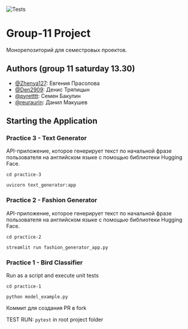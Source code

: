 ![Tests](https://github.com/Zhenya127/ML_1S_1practice/actions/workflows/python-app.yml/badge.svg)

# Group-11 Project
Монорепозиторий для семестровых проектов. 

## Authors (group 11 saturday 13.30)

-   [@Zhenya127](https://github.com/Zhenya127): Евгения Прасолова
-   [@Den2909](https://github.com/Den2909): Денис Тряпицын
-   [@pyretttt](https://github.com/pyretttt): Семен Бакулин
-   [@reuraurin](https://github.com/reurairin): Данил Макушев

## Starting the Application
### Practice 3 - Text Generator

API-приложение, которое генерирует текст по начальной фразе пользователя на английском языке с помощью библиотеки Hugging Face.

`cd practice-3`

`uvicorn text_generator:app`

### Practice 2 - Fashion Generator
API-приложение, которое генерирует текст по начальной фразе пользователя на английском языке с помощью библиотеки Hugging Face.

`cd practice-2`

`streamlit run fashion_generator_app.py`

### Practice 1 - Bird Classifier

Run as a script and execute unit tests

`cd practice-1`

`python model_example.py`

Коммит для создания PR в fork



TEST RUN: 
`pytest` in root project folder